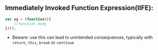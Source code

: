 ## Immediately Invoked Function Expression(IIFE):
```js
var eg = (function(){
    //function body
})();

```
- Beware: use this can lead to unintended consequences, typically with `return`, `this`, `break` or `continue`
